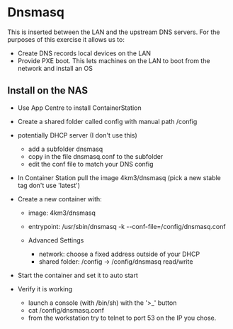 # Dnsmasq

This is inserted between the LAN and the upstream DNS servers. For the 
purposes of this exercise it allows us to:

- Create DNS records local devices on the LAN
- Provide PXE boot. This lets machines on the LAN to boot from the network
  and install an OS
  
## Install on the NAS
- Use App Centre to install ContainerStation
- Create a shared folder called config with manual path /config
- potentially DHCP server (I don't use this)

  - add a subfolder dnsmasq
  - copy in the file dnsmasq.conf to the subfolder
  - edit the conf file to match your DNS config
- In Container Station pull the image 4km3/dnsmasq (pick a new stable tag
  don't use 'latest')
- Create a new container with:
    
    - image: 4km3/dnsmasq
    - entrypoint: /usr/sbin/dnsmasq -k --conf-file=/config/dnsmasq.conf
    - Advanced Settings

      - network: choose a fixed address outside of your DHCP
      - shared folder: /config -> /config/dnsmasq read/write
- Start the container and set it to auto start
- Verify it is working 

  - launch a console (with /bin/sh) with the '>_' button
  - cat /config/dnsmasq.conf
  - from the workstation try to telnet to port 53 on the IP you chose.
